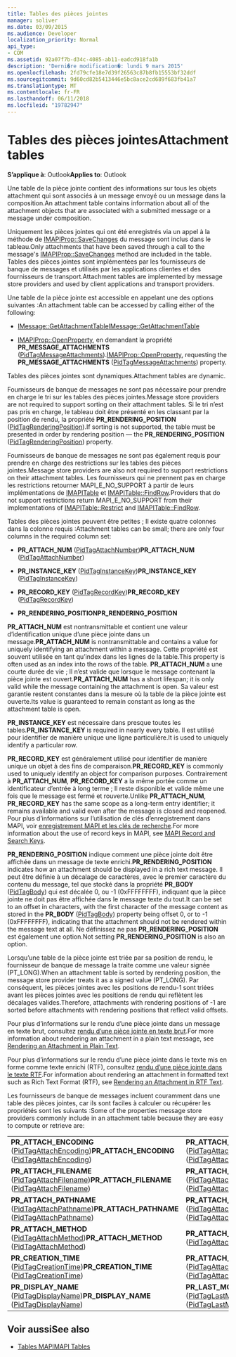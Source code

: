 ```yaml
---
title: Tables des pièces jointes
manager: soliver
ms.date: 03/09/2015
ms.audience: Developer
localization_priority: Normal
api_type:
- COM
ms.assetid: 92a07f7b-d34c-4085-ab11-eadcd918fa1b
description: 'Derni�re modification�: lundi 9 mars 2015'
ms.openlocfilehash: 2fd79cfe18e7d39f26563c87b8fb15553bf32ddf
ms.sourcegitcommit: 9d60cd82b5413446e5bc8ace2cd689f683fb41a7
ms.translationtype: MT
ms.contentlocale: fr-FR
ms.lasthandoff: 06/11/2018
ms.locfileid: "19782947"
---
```

# <a name="attachment-tables"></a><span data-ttu-id="ec1ac-103">Tables des pièces jointes</span><span class="sxs-lookup"><span data-stu-id="ec1ac-103">Attachment tables</span></span>

<span data-ttu-id="ec1ac-104">**S’applique à**: Outlook</span><span class="sxs-lookup"><span data-stu-id="ec1ac-104">**Applies to**: Outlook</span></span> 
  
<span data-ttu-id="ec1ac-105">Une table de la pièce jointe contient des informations sur tous les objets attachment qui sont associés à un message envoyé ou un message dans la composition.</span><span class="sxs-lookup"><span data-stu-id="ec1ac-105">An attachment table contains information about all of the attachment objects that are associated with a submitted message or a message under composition.</span></span> 
  
<span data-ttu-id="ec1ac-106">Uniquement les pièces jointes qui ont été enregistrés via un appel à la méthode de [IMAPIProp::SaveChanges](imapiprop-savechanges.md) du message sont inclus dans le tableau.</span><span class="sxs-lookup"><span data-stu-id="ec1ac-106">Only attachments that have been saved through a call to the message's [IMAPIProp::SaveChanges](imapiprop-savechanges.md) method are included in the table.</span></span> <span data-ttu-id="ec1ac-107">Tables des pièces jointes sont implémentées par les fournisseurs de banque de messages et utilisés par les applications clientes et des fournisseurs de transport.</span><span class="sxs-lookup"><span data-stu-id="ec1ac-107">Attachment tables are implemented by message store providers and used by client applications and transport providers.</span></span> 
  
<span data-ttu-id="ec1ac-108">Une table de la pièce jointe est accessible en appelant une des options suivantes :</span><span class="sxs-lookup"><span data-stu-id="ec1ac-108">An attachment table can be accessed by calling either of the following:</span></span>
  
- [<span data-ttu-id="ec1ac-109">IMessage::GetAttachmentTable</span><span class="sxs-lookup"><span data-stu-id="ec1ac-109">IMessage::GetAttachmentTable</span></span>](imessage-getattachmenttable.md)
    
- <span data-ttu-id="ec1ac-110">[IMAPIProp::OpenProperty](imapiprop-openproperty.md), en demandant la propriété **PR_MESSAGE_ATTACHMENTS** ([PidTagMessageAttachments](pidtagmessageattachments-canonical-property.md)).</span><span class="sxs-lookup"><span data-stu-id="ec1ac-110">[IMAPIProp::OpenProperty](imapiprop-openproperty.md), requesting the **PR_MESSAGE_ATTACHMENTS** ([PidTagMessageAttachments](pidtagmessageattachments-canonical-property.md)) property.</span></span>
    
<span data-ttu-id="ec1ac-111">Tables des pièces jointes sont dynamiques.</span><span class="sxs-lookup"><span data-stu-id="ec1ac-111">Attachment tables are dynamic.</span></span>
  
<span data-ttu-id="ec1ac-112">Fournisseurs de banque de messages ne sont pas nécessaire pour prendre en charge le tri sur les tables des pièces jointes.</span><span class="sxs-lookup"><span data-stu-id="ec1ac-112">Message store providers are not required to support sorting on their attachment tables.</span></span> <span data-ttu-id="ec1ac-113">Si le tri n’est pas pris en charge, le tableau doit être présenté en les classant par la position de rendu, la propriété **PR_RENDERING_POSITION** ([PidTagRenderingPosition](pidtagrenderingposition-canonical-property.md)).</span><span class="sxs-lookup"><span data-stu-id="ec1ac-113">If sorting is not supported, the table must be presented in order by rendering position — the **PR_RENDERING_POSITION** ([PidTagRenderingPosition](pidtagrenderingposition-canonical-property.md)) property.</span></span>
  
<span data-ttu-id="ec1ac-114">Fournisseurs de banque de messages ne sont pas également requis pour prendre en charge des restrictions sur les tables des pièces jointes.</span><span class="sxs-lookup"><span data-stu-id="ec1ac-114">Message store providers are also not required to support restrictions on their attachment tables.</span></span> <span data-ttu-id="ec1ac-115">Les fournisseurs qui ne prennent pas en charge les restrictions retourner MAPI_E_NO_SUPPORT à partir de leurs implémentations de [IMAPITable](imapitable-restrict.md) et [IMAPITable::FindRow](imapitable-findrow.md).</span><span class="sxs-lookup"><span data-stu-id="ec1ac-115">Providers that do not support restrictions return MAPI_E_NO_SUPPORT from their implementations of [IMAPITable::Restrict](imapitable-restrict.md) and [IMAPITable::FindRow](imapitable-findrow.md).</span></span>
  
<span data-ttu-id="ec1ac-116">Tables des pièces jointes peuvent être petites ; Il existe quatre colonnes dans la colonne requis :</span><span class="sxs-lookup"><span data-stu-id="ec1ac-116">Attachment tables can be small; there are only four columns in the required column set:</span></span>
  
- <span data-ttu-id="ec1ac-117">**PR_ATTACH_NUM** ([PidTagAttachNumber](pidtagattachnumber-canonical-property.md))</span><span class="sxs-lookup"><span data-stu-id="ec1ac-117">**PR_ATTACH_NUM** ([PidTagAttachNumber](pidtagattachnumber-canonical-property.md))</span></span> 
    
- <span data-ttu-id="ec1ac-118">**PR_INSTANCE_KEY** ([PidTagInstanceKey](pidtaginstancekey-canonical-property.md))</span><span class="sxs-lookup"><span data-stu-id="ec1ac-118">**PR_INSTANCE_KEY** ([PidTagInstanceKey](pidtaginstancekey-canonical-property.md))</span></span> 
    
- <span data-ttu-id="ec1ac-119">**PR_RECORD_KEY** ([PidTagRecordKey](pidtagrecordkey-canonical-property.md))</span><span class="sxs-lookup"><span data-stu-id="ec1ac-119">**PR_RECORD_KEY** ([PidTagRecordKey](pidtagrecordkey-canonical-property.md))</span></span> 
    
- <span data-ttu-id="ec1ac-120">**PR_RENDERING_POSITION**</span><span class="sxs-lookup"><span data-stu-id="ec1ac-120">**PR_RENDERING_POSITION**</span></span>
    
 <span data-ttu-id="ec1ac-121">**PR_ATTACH_NUM** est nontransmittable et contient une valeur d’identification unique d’une pièce jointe dans un message.</span><span class="sxs-lookup"><span data-stu-id="ec1ac-121">**PR_ATTACH_NUM** is nontransmittable and contains a value for uniquely identifying an attachment within a message.</span></span> <span data-ttu-id="ec1ac-122">Cette propriété est souvent utilisée en tant qu’index dans les lignes de la table.</span><span class="sxs-lookup"><span data-stu-id="ec1ac-122">This property is often used as an index into the rows of the table.</span></span> <span data-ttu-id="ec1ac-123">**PR_ATTACH_NUM** a une courte durée de vie ; Il n’est valide que lorsque le message contenant la pièce jointe est ouvert.</span><span class="sxs-lookup"><span data-stu-id="ec1ac-123">**PR_ATTACH_NUM** has a short lifespan; it is only valid while the message containing the attachment is open.</span></span> <span data-ttu-id="ec1ac-124">Sa valeur est garantie restent constantes dans la mesure où la table de la pièce jointe est ouverte.</span><span class="sxs-lookup"><span data-stu-id="ec1ac-124">Its value is guaranteed to remain constant as long as the attachment table is open.</span></span> 
  
 <span data-ttu-id="ec1ac-125">**PR_INSTANCE_KEY** est nécessaire dans presque toutes les tables.</span><span class="sxs-lookup"><span data-stu-id="ec1ac-125">**PR_INSTANCE_KEY** is required in nearly every table.</span></span> <span data-ttu-id="ec1ac-126">Il est utilisé pour identifier de manière unique une ligne particulière.</span><span class="sxs-lookup"><span data-stu-id="ec1ac-126">It is used to uniquely identify a particular row.</span></span> 
  
 <span data-ttu-id="ec1ac-127">**PR_RECORD_KEY** est généralement utilisé pour identifier de manière unique un objet à des fins de comparaison.</span><span class="sxs-lookup"><span data-stu-id="ec1ac-127">**PR_RECORD_KEY** is commonly used to uniquely identify an object for comparison purposes.</span></span> <span data-ttu-id="ec1ac-128">Contrairement à **PR_ATTACH_NUM**, **PR_RECORD_KEY** a la même portée comme un identificateur d’entrée à long terme ; Il reste disponible et valide même une fois que le message est fermé et rouverte.</span><span class="sxs-lookup"><span data-stu-id="ec1ac-128">Unlike **PR_ATTACH_NUM**, **PR_RECORD_KEY** has the same scope as a long-term entry identifier; it remains available and valid even after the message is closed and reopened.</span></span> <span data-ttu-id="ec1ac-129">Pour plus d’informations sur l’utilisation de clés d’enregistrement dans MAPI, voir [enregistrement MAPI et les clés de recherche](mapi-record-and-search-keys.md).</span><span class="sxs-lookup"><span data-stu-id="ec1ac-129">For more information about the use of record keys in MAPI, see [MAPI Record and Search Keys](mapi-record-and-search-keys.md).</span></span>
  
 <span data-ttu-id="ec1ac-130">**PR_RENDERING_POSITION** indique comment une pièce jointe doit être affichée dans un message de texte enrichi.</span><span class="sxs-lookup"><span data-stu-id="ec1ac-130">**PR_RENDERING_POSITION** indicates how an attachment should be displayed in a rich text message.</span></span> <span data-ttu-id="ec1ac-131">Il peut être définie à un décalage de caractères, avec le premier caractère du contenu du message, tel que stocké dans la propriété **PR_BODY** ([PidTagBody](pidtagbody-canonical-property.md)) qui est décalée 0, ou -1 (0xFFFFFFFF), indiquant que la pièce jointe ne doit pas être affichée dans le message texte du tout.</span><span class="sxs-lookup"><span data-stu-id="ec1ac-131">It can be set to an offset in characters, with the first character of the message content as stored in the **PR_BODY** ([PidTagBody](pidtagbody-canonical-property.md)) property being offset 0, or to -1 (0xFFFFFFFF), indicating that the attachment should not be rendered within the message text at all.</span></span> <span data-ttu-id="ec1ac-132">Ne définissez ne pas **PR_RENDERING_POSITION** est également une option.</span><span class="sxs-lookup"><span data-stu-id="ec1ac-132">Not setting **PR_RENDERING_POSITION** is also an option.</span></span> 
  
<span data-ttu-id="ec1ac-133">Lorsqu’une table de la pièce jointe est triée par sa position de rendu, le fournisseur de banque de message la traite comme une valeur signée (PT_LONG).</span><span class="sxs-lookup"><span data-stu-id="ec1ac-133">When an attachment table is sorted by rendering position, the message store provider treats it as a signed value (PT_LONG).</span></span> <span data-ttu-id="ec1ac-134">Par conséquent, les pièces jointes avec les positions de rendu-1 sont triées avant les pièces jointes avec les positions de rendu qui reflètent les décalages valides.</span><span class="sxs-lookup"><span data-stu-id="ec1ac-134">Therefore, attachments with rendering positions of -1 are sorted before attachments with rendering positions that reflect valid offsets.</span></span> 
  
<span data-ttu-id="ec1ac-135">Pour plus d’informations sur le rendu d’une pièce jointe dans un message en texte brut, consultez [rendu d’une pièce jointe en texte brut](rendering-an-attachment-in-plain-text.md).</span><span class="sxs-lookup"><span data-stu-id="ec1ac-135">For more information about rendering an attachment in a plain text message, see [Rendering an Attachment in Plain Text](rendering-an-attachment-in-plain-text.md).</span></span> 
  
<span data-ttu-id="ec1ac-136">Pour plus d’informations sur le rendu d’une pièce jointe dans le texte mis en forme comme texte enrichi (RTF), consultez [rendu d’une pièce jointe dans le texte RTF](rendering-an-attachment-in-rtf-text.md).</span><span class="sxs-lookup"><span data-stu-id="ec1ac-136">For information about rendering an attachment in formatted text such as Rich Text Format (RTF), see [Rendering an Attachment in RTF Text](rendering-an-attachment-in-rtf-text.md).</span></span>
  
<span data-ttu-id="ec1ac-137">Les fournisseurs de banque de messages incluent couramment dans une table des pièces jointes, car ils sont faciles à calculer ou récupérer les propriétés sont les suivants :</span><span class="sxs-lookup"><span data-stu-id="ec1ac-137">Some of the properties message store providers commonly include in an attachment table because they are easy to compute or retrieve are:</span></span>
  
|||
|:-----|:-----|
|<span data-ttu-id="ec1ac-138">**PR_ATTACH_ENCODING** ([PidTagAttachEncoding](pidtagattachencoding-canonical-property.md))</span><span class="sxs-lookup"><span data-stu-id="ec1ac-138">**PR_ATTACH_ENCODING** ([PidTagAttachEncoding](pidtagattachencoding-canonical-property.md))</span></span>  <br/> |<span data-ttu-id="ec1ac-139">**PR_ATTACH_EXTENSION** ([PidTagAttachExtension](pidtagattachextension-canonical-property.md))</span><span class="sxs-lookup"><span data-stu-id="ec1ac-139">**PR_ATTACH_EXTENSION** ([PidTagAttachExtension](pidtagattachextension-canonical-property.md))</span></span>  <br/> |
|<span data-ttu-id="ec1ac-140">**PR_ATTACH_FILENAME** ([PidTagAttachFilename](pidtagattachfilename-canonical-property.md))</span><span class="sxs-lookup"><span data-stu-id="ec1ac-140">**PR_ATTACH_FILENAME** ([PidTagAttachFilename](pidtagattachfilename-canonical-property.md))</span></span>  <br/> |<span data-ttu-id="ec1ac-141">**PR_ATTACH_LONG_FILENAME** ([PidTagAttachLongFilename](pidtagattachlongfilename-canonical-property.md))</span><span class="sxs-lookup"><span data-stu-id="ec1ac-141">**PR_ATTACH_LONG_FILENAME** ([PidTagAttachLongFilename](pidtagattachlongfilename-canonical-property.md))</span></span>  <br/> |
|<span data-ttu-id="ec1ac-142">**PR_ATTACH_PATHNAME** ([PidTagAttachPathname](pidtagattachpathname-canonical-property.md))</span><span class="sxs-lookup"><span data-stu-id="ec1ac-142">**PR_ATTACH_PATHNAME** ([PidTagAttachPathname](pidtagattachpathname-canonical-property.md))</span></span>  <br/> |<span data-ttu-id="ec1ac-143">**PR_ATTACH_LONG_PATHNAME** ([PidTagAttachLongPathname](pidtagattachlongpathname-canonical-property.md))</span><span class="sxs-lookup"><span data-stu-id="ec1ac-143">**PR_ATTACH_LONG_PATHNAME** ([PidTagAttachLongPathname](pidtagattachlongpathname-canonical-property.md))</span></span>  <br/> |
|<span data-ttu-id="ec1ac-144">**PR_ATTACH_METHOD** ([PidTagAttachMethod](pidtagattachmethod-canonical-property.md))</span><span class="sxs-lookup"><span data-stu-id="ec1ac-144">**PR_ATTACH_METHOD** ([PidTagAttachMethod](pidtagattachmethod-canonical-property.md))</span></span>  <br/> |<span data-ttu-id="ec1ac-145">**PR_ATTACH_TAG** ([PidTagAttachTag](pidtagattachtag-canonical-property.md))</span><span class="sxs-lookup"><span data-stu-id="ec1ac-145">**PR_ATTACH_TAG** ([PidTagAttachTag](pidtagattachtag-canonical-property.md))</span></span>  <br/> |
|<span data-ttu-id="ec1ac-146">**PR_CREATION_TIME** ([PidTagCreationTime](pidtagcreationtime-canonical-property.md))</span><span class="sxs-lookup"><span data-stu-id="ec1ac-146">**PR_CREATION_TIME** ([PidTagCreationTime](pidtagcreationtime-canonical-property.md))</span></span>  <br/> |<span data-ttu-id="ec1ac-147">**PR_ATTACH_TRANSPORT_NAME** ([PidTagAttachTransportName](pidtagattachtransportname-canonical-property.md))</span><span class="sxs-lookup"><span data-stu-id="ec1ac-147">**PR_ATTACH_TRANSPORT_NAME** ([PidTagAttachTransportName](pidtagattachtransportname-canonical-property.md))</span></span>  <br/> |
|<span data-ttu-id="ec1ac-148">**PR_DISPLAY_NAME** ([PidTagDisplayName](pidtagdisplayname-canonical-property.md))</span><span class="sxs-lookup"><span data-stu-id="ec1ac-148">**PR_DISPLAY_NAME** ([PidTagDisplayName](pidtagdisplayname-canonical-property.md))</span></span>  <br/> |<span data-ttu-id="ec1ac-149">**PR_LAST_MODIFICATION_TIME** ([PidTagLastModificationTime](pidtaglastmodificationtime-canonical-property.md))</span><span class="sxs-lookup"><span data-stu-id="ec1ac-149">**PR_LAST_MODIFICATION_TIME** ([PidTagLastModificationTime](pidtaglastmodificationtime-canonical-property.md))</span></span>  <br/> |
   
## <a name="see-also"></a><span data-ttu-id="ec1ac-150">Voir aussi</span><span class="sxs-lookup"><span data-stu-id="ec1ac-150">See also</span></span>

- [<span data-ttu-id="ec1ac-151">Tables MAPI</span><span class="sxs-lookup"><span data-stu-id="ec1ac-151">MAPI Tables</span></span>](mapi-tables.md)

